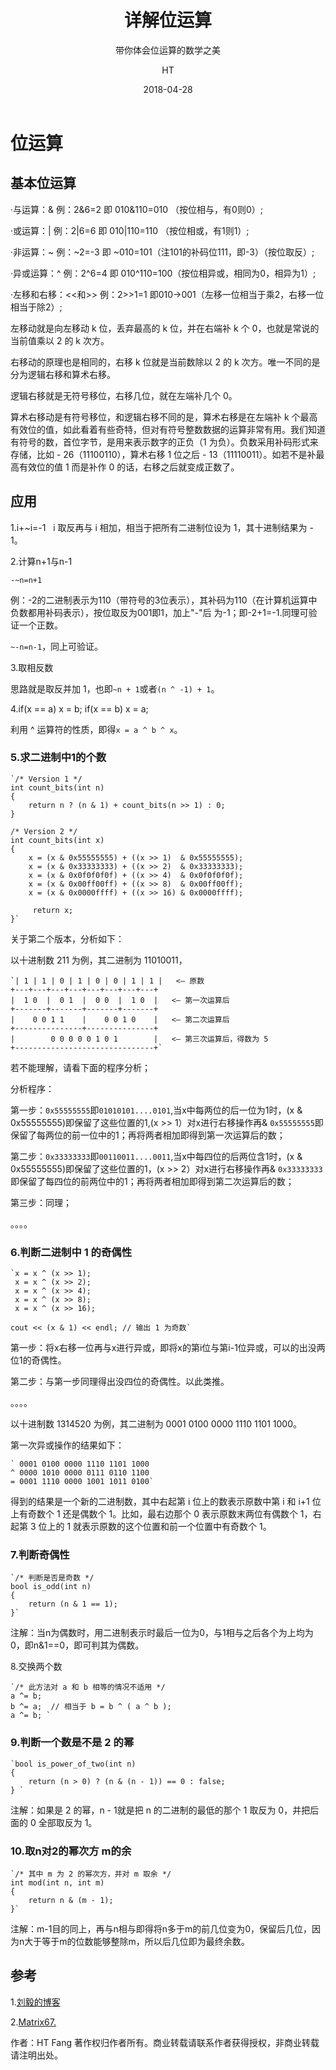 ﻿---
layout:     post                    
title:      详解位运算             
subtitle:   带你体会位运算的数学之美
date:       2018-04-28            
author:     HT                     
header-img: img/code.jpg    
catalog: true                       
tags:                               
    - 编程
---

# 位运算

## 基本位运算

·与运算：&   例：2&6=2 即 010&110=010 （按位相与，有0则0）;

·或运算：|   例：2|6=6 即 010|110=110 （按位相或，有1则1）;

·非运算：~   例：~2=-3 即 ~010=101（注101的补码位111，即-3）（按位取反）;

·异或运算：^ 例：2^6=4 即 010^110=100（按位相异或，相同为0，相异为1）;

·左移和右移：<<和>> 例：2>>1=1 即010->001（左移一位相当于乘2，右移一位相当于除2）;

左移动就是向左移动 k 位，丢弃最高的 k 位，并在右端补 k 个 0，也就是常说的当前值乘以 2 的 k 次方。

右移动的原理也是相同的，右移 k 位就是当前数除以 2 的 k 次方。唯一不同的是分为逻辑右移和算术右移。

逻辑右移就是无符号移位，右移几位，就在左端补几个 0。

算术右移动是有符号移位，和逻辑右移不同的是，算术右移是在左端补 k 个最高有效位的值，如此看着有些奇特，但对有符号整数数据的运算非常有用。我们知道有符号的数，首位字节，是用来表示数字的正负（1 为负）。负数采用补码形式来存储，比如 - 26（11100110），算术右移 1 位之后 - 13（11110011）。如若不是补最高有效位的值 1 而是补作 0 的话，右移之后就变成正数了。

## 应用

1.i+~i=-1   i 取反再与 i 相加，相当于把所有二进制位设为 1，其十进制结果为 - 1。

2.计算n+1与n-1

`-~n=n+1`

例：-2的二进制表示为110（带符号的3位表示），其补码为110（在计算机运算中负数都用补码表示），按位取反为001即1，加上"-"后
为-1；即-2+1=-1.同理可验证一个正数。

`~-n=n-1`，同上可验证。

3.取相反数

思路就是取反并加 1，也即`~n + 1`或者`(n ^ -1) + 1`。

4.if(x == a) x = b; if(x == b) x = a;

利用 ^ 运算符的性质，即得`x = a ^ b ^ x`。

### 5.求二进制中1的个数

	`/* Version 1 */
	int count_bits(int n)
	{
    	return n ? (n & 1) + count_bits(n >> 1) : 0;
	}

	/* Version 2 */
	int count_bits(int x)
	{
    	x = (x & 0x55555555) + ((x >> 1)  & 0x55555555);
     	x = (x & 0x33333333) + ((x >> 2)  & 0x33333333);
     	x = (x & 0x0f0f0f0f) + ((x >> 4)  & 0x0f0f0f0f);
     	x = (x & 0x00ff00ff) + ((x >> 8)  & 0x00ff00ff);
     	x = (x & 0x0000ffff) + ((x >> 16) & 0x0000ffff);
  
    	 return x;
	}`

关于第二个版本，分析如下：

以十进制数 211 为例，其二进制为 11010011，

	`| 1 | 1 | 0 | 1 | 0 | 0 | 1 | 1 |   <— 原数
	+---+---+---+---+---+---+---+---+
	|  1 0  |  0 1  |  0 0  |  1 0  |   <— 第一次运算后
	+-------+-------+-------+-------+
	|    0 0 1 1    |    0 0 1 0    |   <— 第二次运算后
	+---------------+---------------+
	|        0 0 0 0 0 1 0 1        |   <— 第三次运算后，得数为 5
	+-------------------------------+`

若不能理解，请看下面的程序分析；

分析程序：

第一步：`0x55555555`即`01010101....0101`,当x中每两位的后一位为1时，(x & 0x55555555)即保留了这些位置的1,(x >> 1）对x进行右移操作再& `0x55555555`即保留了每两位的前一位中的1；再将两者相加即得到第一次运算后的数；

第二步：`0x33333333`即`00110011....0011`,当x中每四位的后两位含1时，(x & 0x55555555)即保留了这些位置的1，(x >> 2）对x进行右移操作再&
`0x33333333`即保留了每四位的前两位中的1；再将两者相加即得到第二次运算后的数；

第三步：同理；

。。。。

### 6.判断二进制中 1 的奇偶性

	`x = x ^ (x >> 1);
	 x = x ^ (x >> 2);
	 x = x ^ (x >> 4);
	 x = x ^ (x >> 8);
	 x = x ^ (x >> 16);

	cout << (x & 1) << endl; // 输出 1 为奇数`

第一步：将x右移一位再与x进行异或，即将x的第i位与第i-1位异或，可以的出没两位1的奇偶性。

第二步：与第一步同理得出没四位的奇偶性。以此类推。

。。。。

以十进制数 1314520 为例，其二进制为 0001 0100 0000 1110 1101 1000。

第一次异或操作的结果如下：
	
	` 0001 0100 0000 1110 1101 1000
	^ 0000 1010 0000 0111 0110 1100
	= 0001 1110 0000 1001 1011 0100`

得到的结果是一个新的二进制数，其中右起第 i 位上的数表示原数中第 i 和 i+1 位上有奇数个 1 还是偶数个 1。比如，最右边那个 0 表示原数末两位有偶数个 1，右起第 3 位上的 1 就表示原数的这个位置和前一个位置中有奇数个 1。

### 7.判断奇偶性

	`/* 判断是否是奇数 */
	bool is_odd(int n)
	{
    	return (n & 1 == 1);
	}`

注解：当n为偶数时，用二进制表示时最后一位为0，与1相与之后各个为上均为0，即n&1==0，即可判其为偶数。

8.交换两个数

	`/* 此方法对 a 和 b 相等的情况不适用 */
	a ^= b;  
	b ^= a;  // 相当于 b = b ^ ( a ^ b );
	a ^= b; `

### 9.判断一个数是不是 2 的幂

	`bool is_power_of_two(int n)
	{
    	return (n > 0) ? (n & (n - 1)) == 0 : false;
	} `

注解：如果是 2 的幂，n - 1就是把 n 的二进制的最低的那个 1 取反为 0，并把后面的 0 全部取反为 1。

### 10.取n对2的幂次方 m的余

	`/* 其中 m 为 2 的幂次方，并对 m 取余 */
	int mod(int n, int m)
	{
    	return n & (m - 1);  
	}`

注解：m-1目的同上，再与n相与即得将n多于m的前几位变为0，保留后几位，因为n大于等于m的位数能够整除m，所以后几位即为最终余数。

## 参考
1.[刘毅的博客](https://subetter.com/page/2)

2.[Matrix67. ](http://www.matrix67.com)

作者：HT Fang
著作权归作者所有。商业转载请联系作者获得授权，非商业转载请注明出处。


